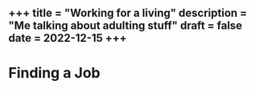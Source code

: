 +++
title = "Working for a living"
description = "Me talking about adulting stuff"
draft = false
date = 2022-12-15
+++
---

# Finding a Job
